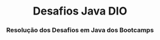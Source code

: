 <div>
  <h1 align="center">Desafios Java DIO</h1>
  <h3 align="center">Resolução dos Desafios em Java dos Bootcamps</h3>
</div>
